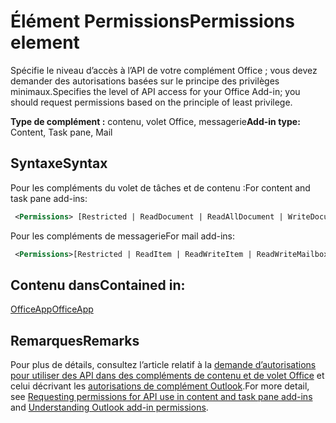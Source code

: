 # <a name="permissions-element"></a><span data-ttu-id="b2f5c-101">Élément Permissions</span><span class="sxs-lookup"><span data-stu-id="b2f5c-101">Permissions element</span></span>

<span data-ttu-id="b2f5c-102">Spécifie le niveau d’accès à l’API de votre complément Office ; vous devez demander des autorisations basées sur le principe des privilèges minimaux.</span><span class="sxs-lookup"><span data-stu-id="b2f5c-102">Specifies the level of API access for your Office Add-in; you should request permissions based on the principle of least privilege.</span></span>

<span data-ttu-id="b2f5c-103">**Type de complément :** contenu, volet Office, messagerie</span><span class="sxs-lookup"><span data-stu-id="b2f5c-103">**Add-in type:** Content, Task pane, Mail</span></span>

## <a name="syntax"></a><span data-ttu-id="b2f5c-104">Syntaxe</span><span class="sxs-lookup"><span data-stu-id="b2f5c-104">Syntax</span></span>

<span data-ttu-id="b2f5c-105">Pour les compléments du volet de tâches et de contenu :</span><span class="sxs-lookup"><span data-stu-id="b2f5c-105">For content and task pane add-ins:</span></span>

```XML
 <Permissions> [Restricted | ReadDocument | ReadAllDocument | WriteDocument | ReadWriteDocument]</Permissions>
```

<span data-ttu-id="b2f5c-106">Pour les compléments de messagerie</span><span class="sxs-lookup"><span data-stu-id="b2f5c-106">For mail add-ins:</span></span>

```XML
 <Permissions>[Restricted | ReadItem | ReadWriteItem | ReadWriteMailbox]</Permissions>
```

## <a name="contained-in"></a><span data-ttu-id="b2f5c-107">Contenu dans</span><span class="sxs-lookup"><span data-stu-id="b2f5c-107">Contained in:</span></span>

[<span data-ttu-id="b2f5c-108">OfficeApp</span><span class="sxs-lookup"><span data-stu-id="b2f5c-108">OfficeApp</span></span>](officeapp.md)

## <a name="remarks"></a><span data-ttu-id="b2f5c-109">Remarques</span><span class="sxs-lookup"><span data-stu-id="b2f5c-109">Remarks</span></span>

<span data-ttu-id="b2f5c-110">Pour plus de détails, consultez l’article relatif à la [demande d’autorisations pour utiliser des API dans des compléments de contenu et de volet Office](https://docs.microsoft.com/office/dev/add-ins/develop/requesting-permissions-for-api-use-in-content-and-task-pane-add-ins) et celui décrivant les [autorisations de complément Outlook](https://docs.microsoft.com/outlook/add-ins/understanding-outlook-add-in-permissions).</span><span class="sxs-lookup"><span data-stu-id="b2f5c-110">For more detail, see [Requesting permissions for API use in content and task pane add-ins](https://docs.microsoft.com/office/dev/add-ins/develop/requesting-permissions-for-api-use-in-content-and-task-pane-add-ins) and [Understanding Outlook add-in permissions](https://docs.microsoft.com/outlook/add-ins/understanding-outlook-add-in-permissions).</span></span>
